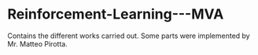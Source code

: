 # Reinforcement-Learning---MVA

Contains the different works carried out. Some parts were implemented by Mr. Matteo Pirotta.
